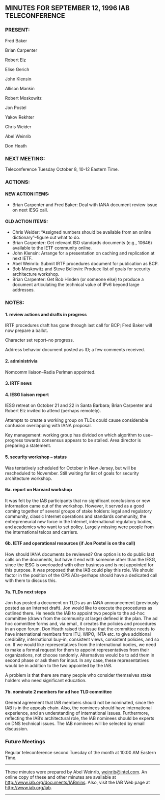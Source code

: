 
MINUTES FOR SEPTEMBER 12, 1996 IAB TELECONFERENCE
-------------------------------------------------


### PRESENT:



 Fred Baker  

 Brian Carpenter  

 Robert Elz  

 Elise Gerich  

 John Klensin  

 Allison Mankin  

 Robert Moskowitz  

 Jon Postel  

 Yakov Rekhter  

 Chris Weider  

 Abel Weinrib  

Don Heath

### NEXT MEETING:



Teleconference Tuesday October 8, 10-12 Eastern Time.


### ACTIONS:


#### NEW ACTION ITEMS:

+ Brian Carpenter and Fred Baker: Deal with IANA document review issue on next IESG call.

#### OLD ACTION ITEMS:

+ Chris Weider: “Assigned numbers should be available from an online dictionary”–figure out what to do.
+ Brian Carpenter: Get relevant ISO standards documents (e.g., 10646) available to the IETF community online.
+ John Klensin: Arrange for a presentation on caching and replication at next IETF.
+ Abel Weinrib: Submit IRTF procedures document for publication as BCP.
+ Bob Moskowitz and Steve Bellovin: Produce list of goals for security architecture workshop.
+ Brian Carpenter: Get Bob Hinden (or someone else) to produce a document articulating the technical value of IPv6 beyond large addresses.


### NOTES:


#### 1. review actions and drafts in progress


 IRTF procedures draft has gone through last call for BCP; Fred Baker will now prepare a ballot.  

 Character set report–no progress.  

Address behavior document posted as ID; a few comments received.

#### 2. administrivia


Nomcomm liaison–Radia Perlman appointed.

#### 3. IRTF news


#### 4. IESG liaison report


 IESG retreat on October 21 and 22 in Santa Barbara; Brian Carpenter and Robert Elz invited to attend (perhaps remotely).  

 Attempts to create a working group on TLDs could cause considerable confusion overlapping with IANA proposal.  

Key management: working group has divided on which algorithm to use–progress towards consensus appears to be stalled. Area director is preparing a statement.

#### 5. security workshop – status


Was tentatively scheduled for October in New Jersey, but will be rescheduled to November. Still waiting for list of goals for security architecture workshop.

#### 6a. report on Harvard workshop


It was felt by the IAB participants that no significant conclusions or new information came out of the workshop. However, it served as a good coming together of several groups of stake holders: legal and regulatory community, classic Internet operations and standards community, the entrepreneurial new force in the Internet, international regulatory bodies, and academics who want to set policy. Largely missing were people from the international telcos and carriers.

#### 6b. IETF and operational resources (if Jon Postel is on the call)


How should IANA documents be reviewed? One option is to do public last calls on the documents, but have it end with someone other than the IESG, since the IESG is overloaded with other business and is not appointed for this purpose. It was proposed that the IAB could play this role. We should factor in the position of the OPS ADs–perhaps should have a dedicated call with them to discuss this.

#### 7a. TLDs next steps


Jon has posted a document on TLDs as an IANA announcement (previously posted as an Internet draft). Jon would like to execute the procedures as outlined there. He needs the IAB to appoint two people to the ad-hoc committee (drawn from the community at large) defined in the plan. The ad hoc committee forms and, via email, it creates the policies and procedures in an open forum.
 Don Heath raised the issue that the committee needs to have international members from ITU, WIPO, INTA etc. to give additional credibility, international buy-in, consistent views, consistent policies, and so on. If we would like representatives from the international bodies, we need to make a formal request for them to appoint representatives from their organizations, not choose randomly. Alternatives would be to add them in second phase or ask them for input. In any case, these representatives would be in addition to the two appointed by the IAB. 


 A problem is that there are many people who consider themselves stake holders who need significant education. 


#### 7b. nominate 2 members for ad hoc TLD committee


General agreement that IAB members should not be nominated, since the IAB is in the appeals chain. Also, the nominees should have international experience, and an understanding of international issues. Furthermore, reflecting the IAB’s architectural role, the IAB nominees should be experts on DNS technical issues.
 The IAB nominees will be selected by email discussion. 



### Future Meetings



Regular teleconference second Tuesday of the month at 10:00 AM Eastern Time.




---


These minutes were prepared by Abel Weinrib, weinrib@intel.com. An online copy of these and other minutes are available at http://www.iab.org/documents/IABmins. Also, visit the IAB Web page at http://www.iab.org/iab.




---


